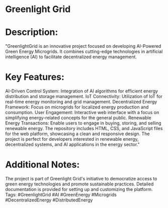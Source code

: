 # Greenlight Grid

# Description:

"GreenlightGrid is an innovative project focused on developing AI-Powered Green Energy Microgrids. It combines cutting-edge technologies in artificial intelligence (AI) to facilitate decentralized energy management. 

# Key Features:

AI-Driven Control System: Integration of AI algorithms for efficient energy distribution and storage management.
IoT Connectivity: Utilization of IoT for real-time energy monitoring and grid management.
Decentralized Energy Framework: Focus on microgrids for localized energy production and consumption.
User Engagement: Interactive web interface with a focus on simplifying energy-related concepts for the general public.
Renewable Energy Transactions: Enable users to engage in buying, storing, and selling renewable energy.
The repository includes HTML, CSS, and JavaScript files for the web platform, showcasing a clean and responsive design. The project is perfect for developers interested in renewable energy, decentralized systems, and AI applications in the energy sector."

# Additional Notes:

The project is part of Greenlight Grid's initiative to democratize access to green energy technologies and promote sustainable practices.
Detailed documentation is provided for setting up and customizing the platform.
Tags: #GreenlightGrid #AI #GreenEnergy #Microgrids #DecentralizedEnergy  #DistributedEnergy

